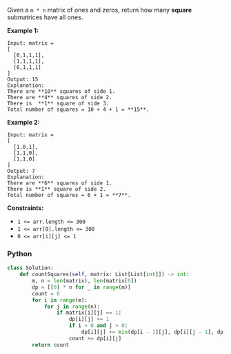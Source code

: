 Given a  `m * n`  matrix of ones and zeros, return how many  **square**  submatrices have all ones.

**Example 1:**
```
Input: matrix =
[
  [0,1,1,1],
  [1,1,1,1],
  [0,1,1,1]
]
Output: 15
Explanation: 
There are **10** squares of side 1.
There are **4** squares of side 2.
There is  **1** square of side 3.
Total number of squares = 10 + 4 + 1 = **15**.
```

**Example 2:**
```
Input: matrix = 
[
  [1,0,1],
  [1,1,0],
  [1,1,0]
]
Output: 7
Explanation: 
There are **6** squares of side 1.  
There is **1** square of side 2. 
Total number of squares = 6 + 1 = **7**.
```

**Constraints:**

-   `1 <= arr.length <= 300`
-   `1 <= arr[0].length <= 300`
-   `0 <= arr[i][j] <= 1`


### Python

```python
class Solution:
    def countSquares(self, matrix: List[List[int]]) -> int:
        m, n = len(matrix), len(matrix[0])
        dp = [[0] * n for _ in range(m)]
        count = 0
        for i in range(m):
            for j in range(n):
                if matrix[i][j] == 1:
                    dp[i][j] += 1
                    if i > 0 and j > 0:
                        dp[i][j] += min(dp[i - 1][j], dp[i][j - 1], dp[i - 1][j - 1])
                    count += dp[i][j]
        return count
```